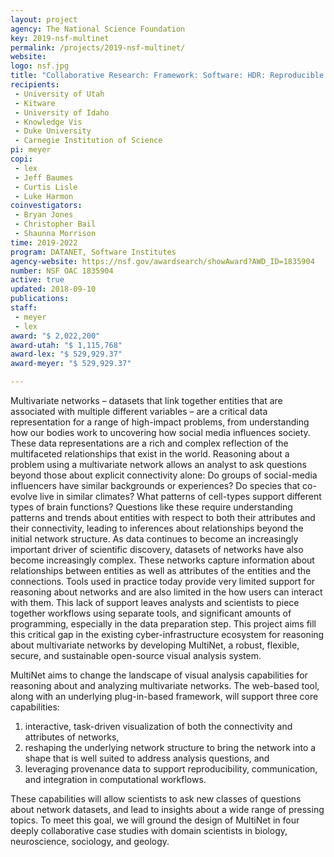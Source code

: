 ```yaml
---
layout: project
agency: The National Science Foundation
key: 2019-nsf-multinet
permalink: /projects/2019-nsf-multinet/
website:
logo: nsf.jpg
title: "Collaborative Research: Framework: Software: HDR: Reproducible Visual Analysis of Multivariate Networks with MultiNet"
recipients:
 - University of Utah
 - Kitware
 - University of Idaho 
 - Knowledge Vis
 - Duke University
 - Carnegie Institution of Science
pi: meyer
copi: 
 - lex
 - Jeff Baumes 
 - Curtis Lisle
 - Luke Harmon
coinvestigators:
 - Bryan Jones
 - Christopher Bail
 - Shaunna Morrison
time: 2019-2022
program: DATANET, Software Institutes
agency-website: https://nsf.gov/awardsearch/showAward?AWD_ID=1835904
number: NSF OAC 1835904
active: true
updated: 2018-09-10
publications: 
staff:
 - meyer
 - lex
award: "$ 2,022,200"
award-utah: "$ 1,115,768"
award-lex: "$ 529,929.37"
award-meyer: "$ 529,929.37" 

---
```


Multivariate networks – datasets that link together entities that are associated with multiple different variables – are a critical data representation for a range of high-impact problems, from understanding how our bodies work to uncovering how social media influences society. These data representations are a rich and complex reflection of the multifaceted relationships that exist in the world. Reasoning about a problem using a multivariate network allows an analyst to ask questions beyond those about explicit connectivity alone: Do groups of social-media influencers have similar backgrounds or experiences? Do species that co-evolve live in similar climates? What patterns of cell-types support different types of brain functions? Questions like these require understanding patterns and trends about entities with respect to both their attributes and their connectivity, leading to inferences about relationships beyond the initial network structure. As data continues to become an increasingly important driver of scientific discovery, datasets of networks have also become increasingly complex. These networks capture information about relationships between entities as well as attributes of the entities and the connections. Tools used in practice today provide very limited support for reasoning about networks and are also limited in the how users can interact with them. This lack of support leaves analysts and scientists to piece together workflows using separate tools, and significant amounts of programming, especially in the data preparation step. This project aims fill this critical gap in the existing cyber-infrastructure ecosystem for reasoning about multivariate networks by developing MultiNet, a robust, flexible, secure, and sustainable open-source visual analysis system. 

MultiNet aims to change the landscape of visual analysis capabilities for reasoning about and analyzing multivariate networks. The web-based tool, along with an underlying plug-in-based framework, will support three core capabilities: 

1. interactive, task-driven visualization of both the connectivity and attributes of networks, 
2. reshaping the underlying network structure to bring the network into a shape that is well suited to address analysis questions, and 
3.  leveraging provenance data to support reproducibility, communication, and integration in computational workflows. 

These capabilities will allow scientists to ask new classes of questions about network datasets, and lead to insights about a wide range of pressing topics. To meet this goal, we will ground the design of MultiNet in four deeply collaborative case studies with domain scientists in biology, neuroscience, sociology, and geology.

